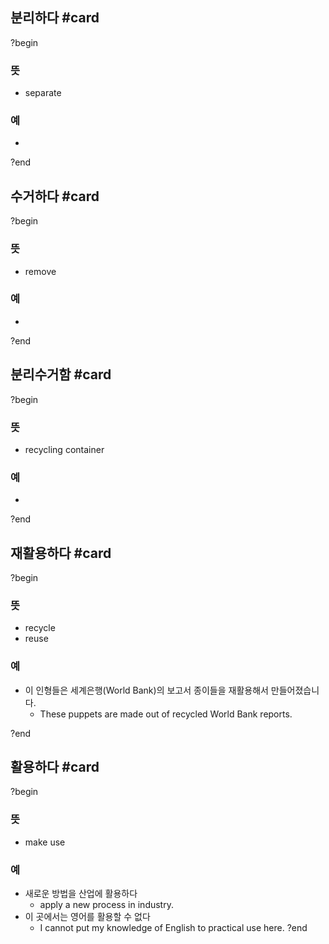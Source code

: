 ## 분리하다 #card
?begin
### 뜻
- separate
### 예
-
?end


## 수거하다 #card
?begin
### 뜻
- remove
### 예
-
?end


## 분리수거함 #card
?begin
### 뜻
- recycling container
### 예
-
?end


## 재활용하다 #card
?begin
### 뜻
- recycle
- reuse
### 예
- 이 인형들은 세계은행(World Bank)의 보고서 종이들을 재활용해서 만들어졌습니다.
	- These puppets are made out of recycled World Bank reports.
<!--SR:!2025-04-04,3,250-->
?end


## 활용하다 #card
?begin
### 뜻
- make use
### 예
- 새로운 방법을 산업에 활용하다
	- apply a new process in industry.
- 이 곳에서는 영어를 활용할 수 없다
	- I cannot put my knowledge of English to practical use here.
?end


